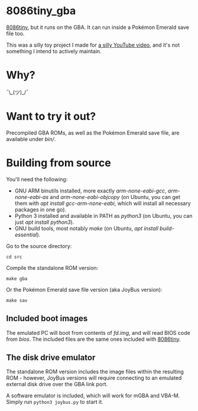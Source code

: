 # 8086tiny_gba

[8086tiny](https://github.com/adriancable/8086tiny), but it runs on the GBA. It can run inside a Pokémon Emerald save file too.

This was a silly toy project I made for [a silly YouTube video](https://www.youtube.com/watch?v=nEwmYOZ-xME), and it's not something I intend to actively maintain. 

# Why?

¯\\_(ツ)\_/¯

# Want to try it out?

Precompiled GBA ROMs, as well as the Pokémon Emerald save file, are available under *bin/*. 

# Building from source

You'll need the following:

- GNU ARM binutils installed, more exactly *arm-none-eabi-gcc*, *arm-none-eabi-as* and *arm-none-eabi-objcopy* (on Ubuntu, you can get them with *apt install gcc-arm-none-eabi*, which will install all necessary packages in one go).
- Python 3 installed and available in PATH as *python3* (on Ubuntu, you can just *apt install python3*).
- GNU build tools, most notably *make* (on Ubuntu, *apt install build-essential*).

Go to the source directory:

```
cd src
```

Compile the standalone ROM version:

```
make gba
```

Or the Pokémon Emerald save file version (aka JoyBus version):

```
make sav
```

## Included boot images

The emulated PC will boot from contents of *fd.img*, and will read BIOS code from *bios*. The included files are the same ones included with [8086tiny](https://github.com/adriancable/8086tiny).

## The disk drive emulator

The standalone ROM version includes the image files within the resulting ROM - however, JoyBus versions will require connecting to an emulated external disk drive over the GBA link port.

A software emulator is included, which will work for mGBA and VBA-M. Simply run `python3 joybus.py` to start it.
